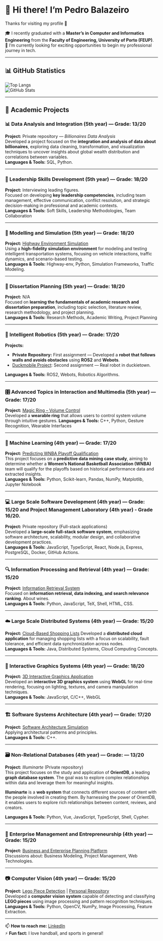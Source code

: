 <!--
**PedroJorgedaRochaBalazeiro/PedroJorgedaRochaBalazeiro** is a ✨ _special_ ✨ repository because its `README.md` (this file) appears on your GitHub profile.
-->

# 👋 Hi there! I’m Pedro Balazeiro  
Thanks for visiting my profile 🙂

🎓 I recently graduated with a **Master’s in Computer and Informatics Engineering** from the **Faculty of Engineering, University of Porto (FEUP)**.  
💼 I’m currently looking for exciting opportunities to begin my professional journey in tech.

---

## 📊 GitHub Statistics

![Top Langs](https://github-readme-stats.vercel.app/api/top-langs/?username=PedroJorgedaRochaBalazeiro&layout=compact)  
![GitHub Stats](https://github-readme-stats.vercel.app/api?username=PedroJorgedaRochaBalazeiro&show_icons=true)

---

## 🧠 Academic Projects

### 📊 Data Analysis and Integration (5th year) — Grade: 13/20  
**Project:** Private repository — *Billionaires Data Analysis*  
Developed a project focused on the **integration and analysis of data about billionaires**, exploring data cleaning, transformation, and visualization techniques to uncover insights about global wealth distribution and correlations between variables.  
**Languages & Tools:** SQL, Python.

---

### 🏅 Leadership Skills Development (5th year) — Grade: 18/20  
**Project:** Interviewing leading figures.  
Focused on developing **key leadership competencies**, including team management, effective communication, conflict resolution, and strategic decision-making in professional and academic contexts.  
**Languages & Tools:** Soft Skills, Leadership Methodologies, Team Collaboration  

---

### 🧪 Modelling and Simulation (5th year) — Grade: 18/20  
**Project:** [Highway Environment Simulation](https://github.com/zearaujo11/highway-env/)  
Using a **high-fidelity simulation environment** for modeling and testing intelligent transportation systems, focusing on vehicle interactions, traffic dynamics, and scenario-based testing.  
**Languages & Tools:** Highway-env, Python, Simulation Frameworks, Traffic Modeling. 

---

### 📑 Dissertation Planning (5th year) — Grade: 18/20  
**Project:** N/A  
Focused on **learning the fundamentals of academic research and dissertation preparation**, including topic selection, literature review, research methodology, and project planning.  
**Languages & Tools:** Research Methods, Academic Writing, Project Planning 

---

### 🤖 Intelligent Robotics (5th year) — Grade: 17/20  
**Projects:**  
- **Private Repository:** First assignment — Developed a **robot that follows walls and avoids obstacles** using **ROS2** and **Webots**.  
- [Duckmobile Project](https://github.com/RubenViana/duckmobile): Second assignment — Real robot in duckietown.  

**Languages & Tools:** ROS2, Webots, Robotics Algorithms.  

---

### 🎛️ Advanced Topics in Interaction and Multimedia (5th year) — Grade: 17/20  
**Project:** [Magic Ring – Volume Control](https://github.com/RubenViana/Magic-Ring)  
Developed a **wearable ring** that allows users to control system volume through intuitive gestures.
**Languages & Tools:** C++, Python, Gesture Recognition, Wearable Interfaces

---

### 🎯 Machine Learning (4th year) — Grade: 17/20  
**Project:** [Predicting WNBA Playoff Qualification](https://github.com/PedroJorgedaRochaBalazeiro/AC)  
This project focuses on a **predictive data mining case study**, aiming to determine whether a **Women’s National Basketball Association (WNBA)** team will qualify for the playoffs based on historical performance data and extracted insights.  
**Languages & Tools:** Python, Scikit-learn, Pandas, NumPy, Matplotlib, Jupyter Notebook  

---

### 💻 Large Scale Software Development (4th year) — Grade: 15/20  and Project Management Laboratory (4th year) - Grade 16/20. 
**Project:** Private repository (Full-stack applications)  
Developed a **large-scale full-stack software system**, emphasizing software architecture, scalability, modular design, and collaborative development practices.  
**Languages & Tools:** JavaScript, TypeScript, React, Node.js, Express, PostgreSQL, Docker, GitHub Actions.  

---

### 🔍 Information Processing and Retrieval (4th year) — Grade: 15/20  
**Project:** [Information Retrieval System](https://github.com/RubenViana/PRI_proj)  
Focused on **information retrieval, data indexing, and search relevance ranking**. About wines.  
**Languages & Tools:** Python, JavaScript, TeX, Shell, HTML, CSS.

---

### ☁️ Large Scale Distributed Systems (4th year) — Grade: 15/20  
**Project:** [Cloud-Based Shopping Lists](https://github.com/RubenViana/SDLE_proj) 
Developed a **distributed cloud application** for managing shopping lists with a focus on scalability, fault tolerance, and efficient data synchronization across nodes.  
**Languages & Tools:** Java, Distributed Systems, Cloud Computing Concepts.  

---

### 🧩 Interactive Graphics Systems (4th year) — Grade: 18/20  
**Project:** [3D Interactive Graphics Application](https://github.com/RubenViana/SGI)  
Developed an **interactive 3D graphics system** using **WebGL** for real-time rendering, focusing on lighting, textures, and camera manipulation techniques.  
**Languages & Tools:** JavaScript, C/C++, WebGL  

---

### 🏗️ Software Systems Architecture (4th year) — Grade: 17/20  
**Project:** [Software Architecture Simulation](https://github.com/PedroJorgedaRochaBalazeiro/ASSO)  
Applying architectural patterns and principles.  
**Languages & Tools:** C++.  

---

### 🗃️ Non-Relational Databases (4th year) — Grade: —  13/20
**Project:** *Illuminarte* (Private repository)  
This project focuses on the study and application of **OrientDB**, a leading **graph database system**. The goal was to explore complex relationships within data and leverage them for meaningful insights.  

**Illuminarte** is a **web system** that connects different sources of content with the people involved in creating them. By harnessing the power of OrientDB, it enables users to explore rich relationships between content, reviews, and creators.  

**Languages & Tools:** Python, Vue, JavaScript, TypeScript, Shell, Cypher.

--- 

### 💼 Enterprise Management and Entrepreneurship (4th year) — Grade: 15/20  
**Project:** [Business and Enterprise Planning Platform](https://github.com/PedroJorgedaRochaBalazeiro/GEE)  
Discussions about: Business Modeling, Project Management, Web Technologies.

---

### 📷 Computer Vision (4th year) — Grade: 15/20  
**Project:** [Lego Piece Detection](https://github.com/jlcrodrigues/feup-vc) | [Personal Repository](https://github.com/PedroJorgedaRochaBalazeiro/VC)  
Developed a **computer vision system** capable of detecting and classifying **LEGO pieces** using image processing and pattern recognition techniques.  
**Languages & Tools:** Python, OpenCV, NumPy, Image Processing, Feature Extraction.

---



📫 **How to reach me:** [LinkedIn](https://www.linkedin.com/in/pedro-balazeiro)  
⚡ **Fun fact:** I love handball, and sports in general!
